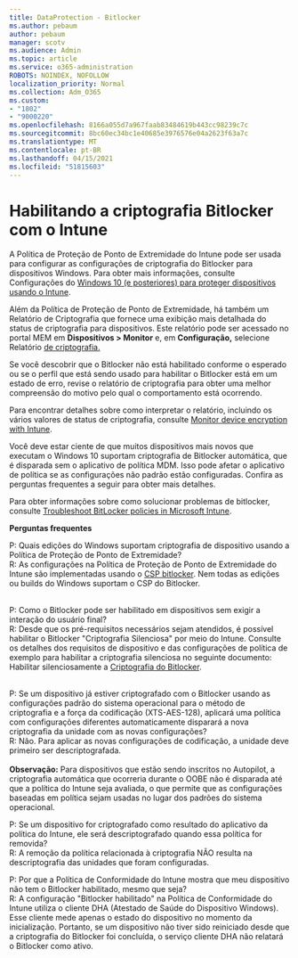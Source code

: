 ```yaml
---
title: DataProtection - Bitlocker
ms.author: pebaum
author: pebaum
manager: scotv
ms.audience: Admin
ms.topic: article
ms.service: o365-administration
ROBOTS: NOINDEX, NOFOLLOW
localization_priority: Normal
ms.collection: Adm_O365
ms.custom:
- "1802"
- "9000220"
ms.openlocfilehash: 8166a055d7a967faab83484619b443cc98239c7c
ms.sourcegitcommit: 8bc60ec34bc1e40685e3976576e04a2623f63a7c
ms.translationtype: MT
ms.contentlocale: pt-BR
ms.lasthandoff: 04/15/2021
ms.locfileid: "51815603"
---
```

# <a name="enabling-bitlocker-encryption-with-intune"></a>Habilitando a criptografia Bitlocker com o Intune

A Política de Proteção de Ponto de Extremidade do Intune pode ser usada para configurar as configurações de criptografia do Bitlocker para dispositivos Windows. Para obter mais informações, consulte Configurações do [Windows 10 (e posteriores) para proteger dispositivos usando o Intune](https://docs.microsoft.com/intune/endpoint-protection-windows-10#windows-encryption).

Além da Política de Proteção de Ponto de Extremidade, há também um Relatório de Criptografia que fornece uma exibição mais detalhada do status de criptografia para dispositivos. Este relatório pode ser acessado no portal MEM em **Dispositivos > Monitor** e, em **Configuração,** selecione Relatório [de criptografia.](https://endpoint.microsoft.com/#blade/Microsoft_Intune_DeviceSettings/DevicesMonitorMenu/encryptionReport)

Se você descobrir que o Bitlocker não está habilitado conforme o esperado ou se o perfil que está sendo usado para habilitar o Bitlocker está em um estado de erro, revise o relatório de criptografia para obter uma melhor compreensão do motivo pelo qual o comportamento está ocorrendo.

Para encontrar detalhes sobre como interpretar o relatório, incluindo os vários valores de status de criptografia, consulte [Monitor device encryption with Intune](https://docs.microsoft.com/mem/intune/protect/encryption-monitor).

Você deve estar ciente de que muitos dispositivos mais novos que executam o Windows 10 suportam criptografia de Bitlocker automática, que é disparada sem o aplicativo de política MDM. Isso pode afetar o aplicativo de política se as configurações não padrão estão configuradas. Confira as perguntas frequentes a seguir para obter mais detalhes.

Para obter informações sobre como solucionar problemas de bitlocker, consulte [Troubleshoot BitLocker policies in Microsoft Intune](https://docs.microsoft.com/intune/protect/troubleshoot-bitlocker-policies).
 
 
**Perguntas frequentes**

P: Quais edições do Windows suportam criptografia de dispositivo usando a Política de Proteção de Ponto de Extremidade?<br>
R: As configurações na Política de Proteção de Ponto de Extremidade do Intune são implementadas usando o [CSP bitlocker](https://docs.microsoft.com/windows/client-management/mdm/bitlocker-csp). Nem todas as edições ou builds do Windows suportam o CSP do Bitlocker. <br><br>

P: Como o Bitlocker pode ser habilitado em dispositivos sem exigir a interação do usuário final?<br>
R: Desde que os pré-requisitos necessários sejam atendidos, é possível habilitar o Bitlocker "Criptografia Silenciosa" por meio do Intune. Consulte os detalhes dos requisitos de dispositivo e das configurações de política de exemplo para habilitar a criptografia silenciosa no seguinte documento: Habilitar silenciosamente a [Criptografia do Bitlocker](https://docs.microsoft.com/mem/intune/protect/encrypt-devices#silently-enable-bitlocker-on-devices). <br><br>

P: Se um dispositivo já estiver criptografado com o Bitlocker usando as configurações padrão do sistema operacional para o método de criptografia e a força da codificação (XTS-AES-128), aplicará uma política com configurações diferentes automaticamente disparará a nova criptografia da unidade com as novas configurações?<br>
R: Não. Para aplicar as novas configurações de codificação, a unidade deve primeiro ser descriptografada.<br><br>
**Observação:** Para dispositivos que estão sendo inscritos no Autopilot, a criptografia automática que ocorreria durante o OOBE não é disparada até que a política do Intune seja avaliada, o que permite que as configurações baseadas em política sejam usadas no lugar dos padrões do sistema operacional.
 
P: Se um dispositivo for criptografado como resultado do aplicativo da política do Intune, ele será descriptografado quando essa política for removida?<br>
R: A remoção da política relacionada à criptografia NÃO resulta na descriptografia das unidades que foram configuradas.
 
P: Por que a Política de Conformidade do Intune mostra que meu dispositivo não tem o Bitlocker habilitado, mesmo que seja?<br>
R: A configuração "Bitlocker habilitado" na Política de Conformidade do Intune utiliza o cliente DHA (Atestado de Saúde do Dispositivo Windows). Esse cliente mede apenas o estado do dispositivo no momento da inicialização. Portanto, se um dispositivo não tiver sido reiniciado desde que a criptografia do Bitlocker foi concluída, o serviço cliente DHA não relatará o Bitlocker como ativo.
 
 